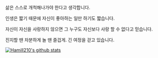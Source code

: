 삶은 스스로 개척해나가야 한다고 생각합니다.

인생은 짧기 때문에 자신이 좋아하는 일만 하기도 짧습니다.

자신이 자신을 사랑하지 않으면 그 누구도 자신보다 사랑 할 수 없다고 믿습니다.

진지할 땐 차분하게 놀 땐 즐겁게. 긴 여정을 걷고 있습니다.

[![Hamill210's github stats](https://github-readme-stats.vercel.app/api?username=Hamill210&show_icons=true&theme=radical)](https://github.com/anuraghazra/github-readme-stats)
